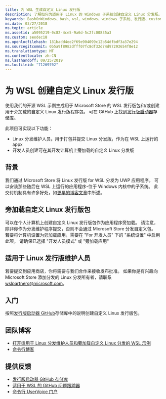 ```yaml
---
title: 为 WSL 生成自定义 Linux 发行版
description: 了解如何为适用于 Linux 的 Windows 子系统创建自定义 Linux 分发版。
keywords: BashOnWindows、bash、wsl、windows、windows 子系统、发行版、custom
ms.date: 03/27/2018
ms.topic: article
ms.assetid: a5095219-0c82-4ce5-9a6d-5c2fc00835a3
ms.custom: seodec18
ms.openlocfilehash: 181badd4ee2f69e904099c12b54dfbdf3a37e294
ms.sourcegitcommit: 0b5a9f8982dfff07fc8df32d74d97293654f8e12
ms.translationtype: MT
ms.contentlocale: zh-CN
ms.lasthandoff: 09/25/2019
ms.locfileid: "71269702"
---
```

# <a name="creating-a-custom-linux-distro-for-wsl"></a>为 WSL 创建自定义 Linux 发行版

使用我们的开源 WSL 示例生成用于 Microsoft Store 的 WSL 发行版包和/或创建用于旁加载的自定义 Linux 发行版程序包。 可在 GitHub 上找到[发行版启动器](https://github.com/Microsoft/WSL-DistroLauncher)存储库。

此项目可实现以下功能：
* Linux 分发维护人员，用于打包并提交 Linux 分发版，作为在 WSL 上运行的 appx
* 开发人员创建可在其开发计算机上旁加载的自定义 Linux 分发版

## <a name="background"></a>背景
我们通过 Microsoft Store 将 Linux 发行版 for WSL 分发为 UWP 应用程序。 可以安装那些随后在 WSL 上运行的应用程序-位于 Windows 内核中的子系统。 此交付机制具有许多好处，如[更早的博客文章](https://blogs.msdn.microsoft.com/commandline/2017/07/10/ubuntu-now-available-from-the-windows-store/)中所述。

## <a name="sideloading-a-custom-linux-distro-package"></a>旁加载自定义 Linux 发行版包
可以在个人计算机上创建自定义 Linux 发行版包作为应用程序旁加载。 请注意，除非你作为分发维护程序提交，否则不会通过 Microsoft Store 分发自定义包。
若要将计算机设置为旁加载应用，需要在 "For 开发人员" 下的 "系统设置" 中启用此项。  请确保已选择 "开发人员模式" 或 "旁加载应用"

## <a name="for-linux-distro-maintainers"></a>适用于 Linux 发行版维护人员
若要提交到应用商店，你将需要与我们合作来接收发布批准。 如果你是有兴趣向 Microsoft Store 添加分发的 Linux 分发所有者，请联系 wslpartners@microsoft.com。

## <a name="getting-started"></a>入门
按照[发行版启动器 GitHub](https://github.com/Microsoft/WSL-DistroLauncher)存储库中的说明创建自定义 Linux 发行版包。

 
## <a name="team-blogs"></a>团队博客
*  [打开适用于 Linux 分发维护人员和旁加载自定义 Linux 分发的 WSL 示例](https://blogs.msdn.microsoft.com/commandline/2018/03/26/wsl-distro-launcher/)
* [命令行博客](https://blogs.msdn.microsoft.com/commandline/)

## <a name="provide-feedback"></a>提供反馈
* [发行版启动器 GitHub 存储库](https://github.com/Microsoft/WSL-DistroLauncher)
* [适用于 WSL 的 GitHub 问题跟踪器](https://github.com/Microsoft/BashOnWindows/issues)
* [命令行 UserVoice 门户](https://wpdev.uservoice.com/forums/266908-command-prompt-console-bash-on-ubuntu-on-windo/category/161892-bash)
